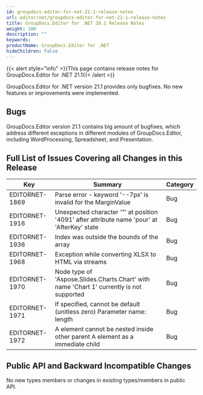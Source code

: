 ```yaml
---
id: groupdocs-editor-for-net-21-1-release-notes
url: editor/net/groupdocs-editor-for-net-21-1-release-notes
title: GroupDocs.Editor for .NET 20.1 Release Notes
weight: 100
description: ""
keywords: 
productName: GroupDocs.Editor for .NET
hideChildren: False
---
```

{{< alert style="info" >}}This page contains release notes for GroupDocs.Editor for .NET 21.1{{< /alert >}}

GroupDocs.Editor for .NET version 21.1 provides only bugfixes. No new features or improvements were implemented.

## Bugs

GroupDocs.Editor version 21.1 contains big amount of bugfixes, which address different exceptions in different modules of GroupDocs.Editor, including WordProcessing, Spreadsheet, and Presentation.

## Full List of Issues Covering all Changes in this Release

| Key | Summary | Category |
| --- | --- | --- |
| EDITORNET-1869 | Parse error - keyword '--7px' is invalid for the MarginValue | Bug |
| EDITORNET-1916 | Unexpected character '"' at position '4091' after attribute name 'pour' at 'AfterKey' state | Bug |
| EDITORNET-1936 | Index was outside the bounds of the array | Bug |
| EDITORNET-1968 | Exception while converting XLSX to HTML via streams | Bug |
| EDITORNET-1970 | Node type of 'Aspose.Slides.Charts.Chart' with name 'Chart 1' currently is not supported | Bug |
| EDITORNET-1971 | If specified, cannot be default (unitless zero) Parameter name: length | Bug |
| EDITORNET-1972 | A element cannot be nested inside other parent A element as a immediate child | Bug |

## Public API and Backward Incompatible Changes

No new types members or changes in existing types/members in public API.
